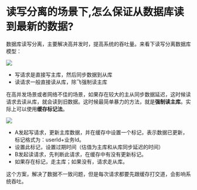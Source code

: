 # **读写分离的场景下,怎么保证从数据库读到最新的数据?**

数据库读写分离，主要解决高并发时，提高系统的吞吐量。来看下读写分离数据库模型：

![](http://120.77.237.175:9080/photos/eight/mysql/06.jpg)

- 写请求是直接写主库，然后同步数据到从库
- 读请求一般直接读从库，除飞强制读主库

在高并发场景或者网络不佳的场景，如果存在较大的主从同步数据延迟，这时候读请求去读从库，就会读到旧数据。这时候最简单暴力的方法，就是**强制读主库**。实际上可以使用**缓存标记法**。

![](http://120.77.237.175:9080/photos/eight/mysql/07.jpg)

- A发起写请求，更新主库数据，并在缓存中设置一个标记，表示数据已更新，标记格式为：userId+业务Id。
- 设置此标记，设置过期时间（估值为主库和从库同步延迟的时间）
- B发起读请求，先判断此请求，在缓存中有没有更新标记。
- 如果存在标记，走主库；如果没有，请求走从库。

这个方案，解决了数据不一致问题，但是每次请求都要先跟缓存打交道，会影响系统吞吐。